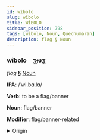 ```yaml
---
id: wîbolo
slug: wîbolo
title: WÎBOLO
sidebar_position: 798
tags: [wîbolo, Noun, Quechumaran]
description: flag § Noun
---
```


### wîbolo&emsp;<span kind="abugida">ʒɟʋʓ</span>

*flag* **§** [Noun](../../tags/Noun)

**IPA**: /ˈwi.bɑ.lɑ/

**Verb**: to be a flag/banner

**Noun**: flag/banner

**Modifier**: flag/banner-related

<details>
    <summary>Origin</summary>
    Aymara wiphala [wipʰala]<br/>
    <em>Quechumaran Language Family</em>
</details>